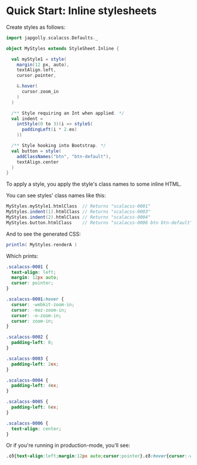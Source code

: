 # Quick Start: Inline stylesheets

Create styles as follows:

```scala
import japgolly.scalacss.Defaults._

object MyStyles extends StyleSheet.Inline {

  val myStyle1 = style(
    margin(12 px, auto),
    textAlign.left,
    cursor.pointer,

    &.hover(
      cursor.zoom_in
    )
  )

  /** Style requiring an Int when applied. */
  val indent =
    intStyle(0 to 3)(i => styleS(
      paddingLeft(i * 2.ex)
    ))

  /** Style hooking into Bootstrap. */
  val button = style(
    addClassNames("btn", "btn-default"),
    textAlign.center
  )
}
```

To apply a style, you apply the style's class names to some inline HTML.

You can see styles' class names like this:

```scala
MyStyles.myStyle1.htmlClass  // Returns "scalacss-0001"
MyStyles.indent(1).htmlClass // Returns "scalacss-0003"
MyStyles.indent(2).htmlClass // Returns "scalacss-0004"
MyStyles.button.htmlClass    // Returns "scalacss-0006 btn btn-default"
```

And to see the generated CSS:
```scala
println( MyStyles.renderA )
```

Which prints:
```css
.scalacss-0001 {
  text-align: left;
  margin: 12px auto;
  cursor: pointer;
}

.scalacss-0001:hover {
  cursor: -webkit-zoom-in;
  cursor: -moz-zoom-in;
  cursor: -o-zoom-in;
  cursor: zoom-in;
}

.scalacss-0002 {
  padding-left: 0;
}

.scalacss-0003 {
  padding-left: 2ex;
}

.scalacss-0004 {
  padding-left: 4ex;
}

.scalacss-0005 {
  padding-left: 6ex;
}

.scalacss-0006 {
  text-align: center;
}
```

Or if you're running in production-mode, you'll see:
```css
.¢ð{text-align:left;margin:12px auto;cursor:pointer}.¢ð:hover{cursor:-webkit-zoom-in;cursor:-moz-zoom-in;cursor:-o-zoom-in;cursor:zoom-in}.¢¡{padding-left:0}.¢¢{padding-left:2ex}.¢£{padding-left:4ex}.¢¤{padding-left:6ex}.¢¥{text-align:center}
```
